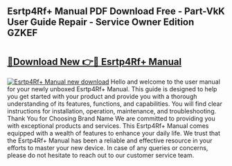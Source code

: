 ## Esrtp4Rf+ Manual PDF Download Free - Part-VkK User Guide Repair - Service Owner Edition GZKEF

# <h2><a href="http://cf25347.oget.top/?id=Esrtp4Rf%2b+Manual">🔗Download New 👉🔴 Esrtp4Rf+ Manual</a></h2>

[![Esrtp4Rf+ Manual new download](https://i.imgur.com/5g1atiW.png)](http://cf25347.oget.top/?id=Esrtp4Rf%2b+Manual)
Hello and welcome to the user manual for your newly unboxed Esrtp4Rf+ Manual. This guide is designed to help you get started with your product and provide you with a thorough understanding of its features, functions, and capabilities. You will find clear instructions for installation, operation, maintenance, and troubleshooting. Thank You for Choosing Brand Name We are committed to providing you with exceptional products and services. This Esrtp4Rf+ Manual comes equipped with a wealth of features to enhance your daily life. We trust that the Esrtp4Rf+ Manual has been a reliable and effective resource in your efforts to master your new device. In case of any queries or concerns, please do not hesitate to reach out to our customer service team.
